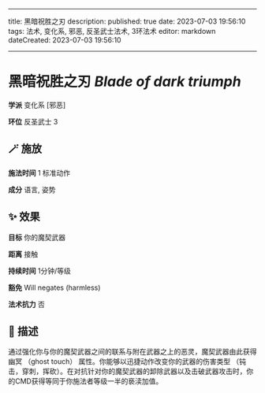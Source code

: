 
---
title: 黑暗祝胜之刃
description: 
published: true
date: 2023-07-03 19:56:10
tags: 法术, 变化系, 邪恶, 反圣武士法术, 3环法术
editor: markdown
dateCreated: 2023-07-03 19:56:10

---

# **黑暗祝胜之刃** *Blade of dark triumph*

**学派** 变化系 \[邪恶\] 

**环位** 反圣武士 3

## 🪄 施放

**施法时间** 1 标准动作

**成分** 语言, 姿势

## ✨ 效果 

**目标** 你的魔契武器 

**距离** 接触  

**持续时间** 1分钟/等级 

**豁免** Will negates (harmless)

**法术抗力** 否

## 📖 描述

通过强化你与你的魔契武器之间的联系与附在武器之上的恶灵，魔契武器由此获得幽冥 （ghost touch） 属性。你能够以迅捷动作改变你的武器的伤害类型 （钝击，穿刺，挥砍）。在对抗针对你的魔契武器的卸除武器以及击破武器攻击时，你的CMD获得等同于你施法者等级一半的亵渎加值。
    